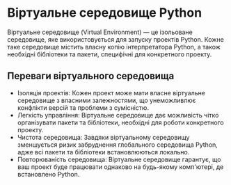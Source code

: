 # Віртуальне середовище Python

Віртуальне середовище (Virtual Environment) — це ізольоване середовище, яке використовується для запуску проектів Python. Кожне таке середовище містить власну копію інтерпретатора Python, а також необхідні бібліотеки та пакети, специфічні для конкретного проекту.

## Переваги віртуального середовища

-   Ізоляція проектів: Кожен проект може мати власне віртуальне середовище з власними залежностями, що унеможливлює конфлікти версій та проблеми з сумісністю.
-   Легкість управління: Віртуальне середовище дає можливість чітко організувати пакети та бібліотеки, необхідні для роботи конкретного проекту.
-   Чистота середовища: Завдяки віртуальному середовищу зменшується ризик забруднення глобального середовища Python, адже всі пакети та бібліотеки встановлюються локально.
-   Повторюваність середовища: Віртуальне середовище гарантує, що ваш проект буде працювати однаково на будь-якому комп'ютері, де встановлено Python.

